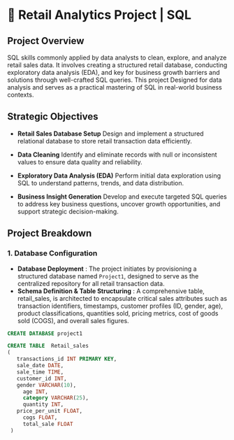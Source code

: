 # 🛒 Retail Analytics Project | SQL 

## Project Overview
SQL skills commonly applied by data analysts to clean, explore, and analyze retail sales data. It involves creating a structured retail database, conducting exploratory data analysis (EDA), and key for business growth barriers and solutions through well-crafted SQL queries. This project Designed for data analysis and serves as a practical mastering of SQL in real-world business contexts.

## Strategic Objectives
- **Retail Sales Database Setup**
  Design and implement a structured relational database to store retail transaction data efficiently.

- **Data Cleaning**
  Identify and eliminate records with null or inconsistent values to ensure data quality and reliability.

- **Exploratory Data Analysis (EDA)** 
  Perform initial data exploration using SQL to understand patterns, trends, and data distribution.

- **Business Insight Generation**
  Develop and execute targeted SQL queries to address key business questions, uncover growth opportunities, and support strategic decision-making.

## Project Breakdown

### 1. Database Configuration
- **Database Deployment** : The project initiates by provisioning a structured database named `Project1`, designed to serve as the centralized repository for all retail transaction data.
- **Schema Definition & Table Structuring** : A comprehensive table, retail_sales, is architected to encapsulate critical sales attributes such as transaction identifiers, timestamps, customer profiles (ID, gender, age), product classifications, quantities sold, pricing metrics, cost of goods sold (COGS), and overall sales figures.

```sql
CREATE DATABASE project1

CREATE TABLE  Retail_sales
(
   transactions_id INT PRIMARY KEY,
   sale_date DATE,
   sale_time TIME,
   customer_id INT,
   gender VARCHAR(10),
	 age INT,
	 category VARCHAR(25),
	 quantity INT,
   price_per_unit FLOAT,
	 cogs FLOAT,
	 total_sale FLOAT
 )
